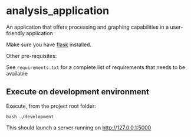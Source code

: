 # analysis_application
An application that offers processing and graphing capabilities in a user-friendly application


Make sure you have [flask](http://flask.pocoo.org) installed.

Other pre-requisites:

See `requirements.txt` for a complete list of requirements that needs to be available


## Execute on development environment

Execute, from the project root folder:

```
bash ./development
```

This should launch a server running on http://127.0.0.1:5000

